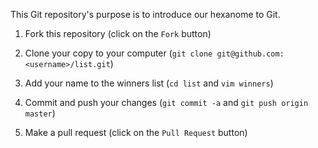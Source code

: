 This Git repository's purpose is to introduce our hexanome to Git.

1. Fork this repository
(click on the `Fork` button)

2. Clone your copy to your computer
(`git clone git@github.com:<username>/list.git`)

3. Add your name to the winners list
(`cd list` and `vim winners`)

4. Commit and push your changes
(`git commit -a` and `git push origin master`)

5. Make a pull request
(click on the `Pull Request` button)
